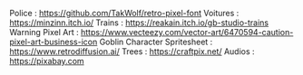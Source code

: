 Police : https://github.com/TakWolf/retro-pixel-font
Voitures : https://minzinn.itch.io/
Trains : https://reakain.itch.io/gb-studio-trains
Warning Pixel Art : https://www.vecteezy.com/vector-art/6470594-caution-pixel-art-business-icon
Goblin Character Spritesheet : https://www.retrodiffusion.ai/
Trees : https://craftpix.net/
Audios : https://pixabay.com